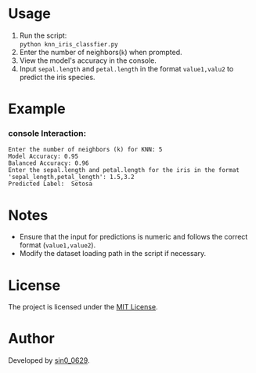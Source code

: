 
# Usage

1. Run the script:  
   `python knn_iris_classfier.py`
2. Enter the number of neighbors(`k`) when prompted.
3. View the model's accuracy in the console.
4. Input `sepal.length` and `petal.length` in the format `value1,valu2` to predict the iris species.

# Example
### console Interaction:  
```
Enter the number of neighbors (k) for KNN: 5  
Model Accuracy: 0.95  
Balanced Accuracy: 0.96  
Enter the sepal.length and petal.length for the iris in the format 'sepal_length,petal_length': 1.5,3.2  
Predicted Label:  Setosa
```

# Notes
- Ensure that the input for predictions is numeric and follows the correct format (`value1,value2`).
- Modify the dataset loading path in the script if necessary.

# License
The project is licensed under the [MIT License](https://opensource.org/licenses/MIT).

# Author
Developed by [sin0_0629](https://github.com/sin00629/CAU_AID_Class).
